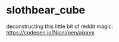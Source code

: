 # slothbear_cube

deconstructing this little bit of reddit magic: https://codepen.io/Nicnl/pen/ajxxyx
